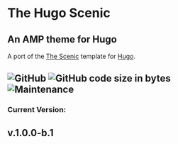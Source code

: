 # The Hugo Scenic 
## An AMP theme for Hugo

A port of the [The Scenic](https://amp.dev/documentation/templates/scenic/?format=websites) template for [Hugo](https://gohugo.io "The world’s fastest framework for building websites").

![GitHub](https://img.shields.io/github/license/c0de-xs/TheScenic?color=yellowgreen)
![GitHub code size in bytes](https://img.shields.io/github/languages/code-size/c0de-xs/TheScenic?color=yellowgreen)
![Maintenance](https://img.shields.io/maintenance/yes/2021?color=green)
---
### Current Version:
**v.1.0.0-b.1**
---


